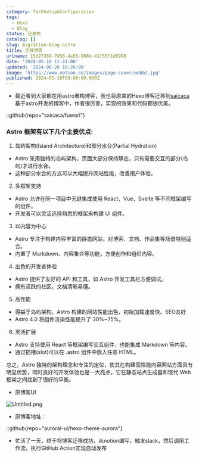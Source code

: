 ```yaml
---
category: TechSetup&Configuration
tags:
  - Hexo
  - Blog
status: 已发布
catalog: []
slug: migration-blog-astro
title: 迁移博客
urlname: 15d27368-7d56-4a55-998d-41f55f1d0998
date: '2024-05-10 11:41:00'
updated: '2024-06-26 18:26:00'
image: 'https://www.notion.so/images/page-cover/webb2.jpg'
published: 2024-05-10T08:00:00.000Z
---
```

- 最近看到大家都在用astro重构博客，我也将原来的Hexo博客迁移到[saicaca](https://github.com/saicaca/fuwari)基于astro开发的博客中，作者很厉害，实现的效果和代码都很优美。

::github{repo="saicaca/fuwari"}


### Astro 框架有以下几个主要优点:



1. 岛屿架构(Island Architecture)和部分水合(Partial Hydration)
- Astro 采用独特的岛屿架构，页面大部分保持静态，只有需要交互的部分(岛屿)才进行水合。
- 这种部分水合的方式可以大幅提升网站性能，改善用户体验。

2. 多框架支持
- Astro 允许在同一项目中无缝集成使用 React、Vue、Svelte 等不同框架编写的组件。
- 开发者可以灵活选择熟悉的框架来构建 UI 组件。

3. 以内容为中心
- Astro 专注于构建内容丰富的静态网站，对博客、文档、作品集等场景特别适合。
- 内置了 Markdown、内容集合等功能，方便创作和组织内容。

4. 出色的开发者体验
- Astro 提供了友好的 API 和工具，如 Astro 开发工具栏方便调试。
- 拥有活跃的社区，文档清晰易懂。

5. 高性能
- 得益于岛屿架构，Astro 构建的网站性能出色，初始加载速度快。SEO友好
- Astro 4.0 将组件渲染性能提升了 30%~75%。

6. 灵活扩展
- Astro 支持使用 React 等框架编写交互组件，也能集成 Markdown 等内容。
- 通过插槽(slot)可以在 .astro 组件中嵌入任意 HTML。

总之，Astro 独特的架构理念和专注的定位，使其在构建高性能内容网站方面具有明显优势，同时良好的开发体验也是一大亮点。它在静态站点生成器和现代 Web 框架之间找到了很好的平衡。

- 原博客UI

![Untitled.png](https://prod-files-secure.s3.us-west-2.amazonaws.com/5d24fe63-e567-4804-86f9-9fdc62e13082/3d59c350-432a-4fb6-a08f-0638fef2026e/Untitled.png?X-Amz-Algorithm=AWS4-HMAC-SHA256&X-Amz-Content-Sha256=UNSIGNED-PAYLOAD&X-Amz-Credential=ASIAZI2LB466Z2FMTOBG%2F20250412%2Fus-west-2%2Fs3%2Faws4_request&X-Amz-Date=20250412T053654Z&X-Amz-Expires=3600&X-Amz-Security-Token=IQoJb3JpZ2luX2VjEFUaCXVzLXdlc3QtMiJHMEUCIGVTaVHvW6ntn1ePTFBQDA1wEoN%2FCFC7JGtBNIBxnmC3AiEAqvkkjQWE7hOjrRbXUspsTaoxYIlBYD1%2FLIBl2sLRDswqiAQIzv%2F%2F%2F%2F%2F%2F%2F%2F%2F%2FARAAGgw2Mzc0MjMxODM4MDUiDIIIpux2L4sLwDfp2ircA3L7jknIWvNyKr1V9GQl7vG7bu%2BQgn%2FKydh5Iqf6FuS3Sq7KcGtGjxN9sBpT1jMttLD1rrfI908ccF5F9%2BiGCUkT1Wcb8RYJTib1paOUq3YS51TQnbI%2FRXeRYzfwmchFSABD31skFkusvHNKarNlWwpQ2nHPTbyCOxisUh4nacu6fWYjCgY1ZdjDUTPRHtmMs2fossIrmTG%2FdldarMzCMefR05nAA8Ur2O0%2Fp%2B5idlsnsqB1CvvKMiMRUG2eZdZRzOQw5SRE%2FOpjsNauC%2FoA2D0%2Fz64vJrrvB0f%2BmrCJhzNwLPUqdpP4M5puokVv0JGeiv%2BDxlsoGqhFmkwDxwW77Bqigc2%2F8dMyazz6ui6NXb8EbCMnwPeFTt4yjGu%2FSCe2tnK199CB5NwUXbc6j1xv2P2tisnlTJxPKAD9u9gP%2BwNJetpP%2Fn8sSlhnh%2FEVm2Sx8oG2VkbuHNZf3bupqEnoVJiu%2FEJQHkD8WKMD4cnUyGgW7SHHqW3R8zLzrN2i%2BP5YQF4Uy1GT8Au7DuTTvbCDu8DwoAAbPUtdKTSvCJUoYlNcAVFYsVIVMpkMfoExspmDJElIF5GDBXQYgJWoXj7ZMf56b9X5qpgPP4CJNOJWZwZvL0T70AVfP4D8jF%2FMMMrr578GOqUBYIRlK67GlMonilOJ0VXJFMx6wxC5nrUpcES3aQa9mbOzofYHf7uXLyzJvCZBm7ZD2t6FNmWFxO%2BpghzkI3v8bNUziAZ75FjAk%2BZJlLRl9VQAr6PT8Wj%2FTCxC4K0xof3gbb8H3S5ZMkH8SaIEZBGrMLj%2BDXH6RffI%2FiOZW6W5VRnlYDwKjsThU6o2rGvJF%2F3RwqxZZK1qrTb7ve6iU9I5kdyLtJeJ&X-Amz-Signature=5cc67d68bd65c9cc907cce22dd142594bd51542397c9d2c80c55de037432ef97&X-Amz-SignedHeaders=host&x-id=GetObject)

- 原博客地址：

::github{repo="auroral-ui/hexo-theme-aurora"}

- 忙活了一天，终于将博客迁移成功，从notion编写，触发slack，然后调用工作流，执行GitHub Action实现自动发布
